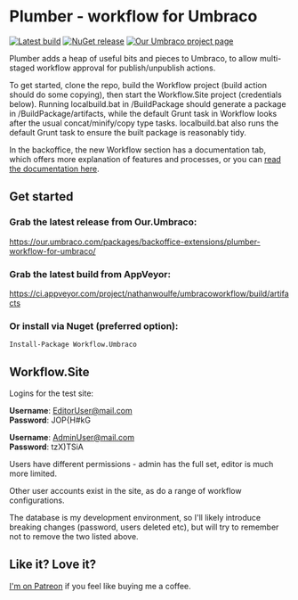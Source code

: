 # Plumber - workflow for Umbraco

[![Latest build](https://ci.appveyor.com/api/projects/status/ap94da7169wk0g0v?svg=true)](https://ci.appveyor.com/project/nathanwoulfe/umbracoworkflow/artifacts)
[![NuGet release](https://img.shields.io/nuget/dt/Workflow.Umbraco.svg)](https://www.nuget.org/packages/Workflow.Umbraco)
[![Our Umbraco project page](https://img.shields.io/badge/our-umbraco-brightgreen.svg)](https://our.umbraco.org/projects/backoffice-extensions/plumber-workflow-for-umbraco)

Plumber adds a heap of useful bits and pieces to Umbraco, to allow multi-staged workflow approval for publish/unpublish actions. 

To get started, clone the repo, build the Workflow project (build action should do some copying), then start the Workflow.Site project (credentials below). Running localbuild.bat in /BuildPackage should generate a package in /BuildPackage/artifacts, while the default Grunt task in Workflow looks after the usual concat/minify/copy type tasks. localbuild.bat also runs the default Grunt task to ensure the built package is reasonably tidy.

In the backoffice, the new Workflow section has a documentation tab, which offers more explanation of features and processes, or you can [read the documentation here](Workflow/DOCS.md).

## Get started

### Grab the latest release from Our.Umbraco:

https://our.umbraco.com/packages/backoffice-extensions/plumber-workflow-for-umbraco/

### Grab the latest build from AppVeyor:

https://ci.appveyor.com/project/nathanwoulfe/umbracoworkflow/build/artifacts

### Or install via Nuget (preferred option):

```Install-Package Workflow.Umbraco```

## Workflow.Site

Logins for the test site:

**Username**: EditorUser@mail.com<br />
**Password**: JOP{H#kG

**Username**: AdminUser@mail.com<br />
**Password**: tzX)TSiA

Users have different permissions - admin has the full set, editor is much more limited.

Other user accounts exist in the site, as do a range of workflow configurations.

The database is my development environment, so I'll likely introduce breaking changes (password, users deleted etc), but will try to remember not to remove the two listed above.

## Like it? Love it? 

[I'm on Patreon](https://www.patreon.com/user?u=16154946) if you feel like buying me a coffee.


